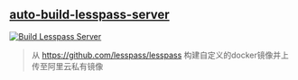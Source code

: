 ## [auto-build-lesspass-server](https://github.com/qxzg/auto-build-lesspass-server/blob/master/.github/workflows/build-lesspass-server.yml)  
[![Build Lesspass Server](https://github.com/qxzg/auto-build-lesspass-server/actions/workflows/build-lesspass-server.yml/badge.svg?branch=main)](https://github.com/qxzg/auto-build-lesspass-server/actions/workflows/build-lesspass-server.yml)  
> 从 https://github.com/lesspass/lesspass 构建自定义的docker镜像并上传至阿里云私有镜像
